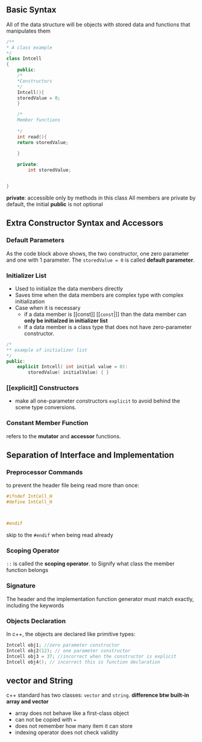 ## Basic Syntax
All of the data structure will be objects
with stored data and functions that manipulates them
```cpp
/**
* A class example
*/
class Intcell
{
	public:
	/*
	*Constructors
	*/
	Intcell(){
	storedValue = 0;
	}

	/*
	Member functions
	
	*/
	int read(){
	return storedValue;
	
	}

	private:
		int storedValue;


}

```

**private**: accessible only by methods in this class
All members are private by default, the initial **public** is not optional


## Extra Constructor Syntax and Accessors
### Default Parameters
As the code block above shows, the two constructor, one zero parameter and one with 1 parameter. The `storedValue = 0` is called **default parameter**.

### Initializer List
- Used to initialize the data members directly
- Saves time when the data members are complex type with complex initialization
- Case when it is necessary
	- if a data member is [[const]] [[`const`|]] than the data member can **only be initialzed in initializer list**
	- If a data member is a class type that does not have zero-parameter constructor.

```cpp
/*
** example of initializer list
*/
public:
	explicit Intcell( int initial value = 0): 
		storedValue( initialValue) { }

```
### [[explicit]] Constructors
- make all one-parameter constructors `explicit` to avoid behind the scene type conversions.

### Constant Member Function
refers to the **mutator** and **accessor** functions.
## Separation of Interface and Implementation

### Preprocessor Commands
to prevent the header file being read more than once:
```cpp
#ifndef IntCell_H
#define IntCell_H



#endif
```
skip to the `#endif` when being read already

### Scoping Operator
`::` is called the **scoping operator**.
to Signify what class the member function belongs
### Signature
The header and the implementation function generator must match exactly, including the keywords

### Objects Declaration
In c++, the objects are declared like primitive types:
```cpp
Intcell obj1; //zero parameter constructor
Intcell obj2(12); // one parameter constructor
Intcell obj3 = 37; //incorrect when the constructor is explicit
Intcell obj4(); // incorrect this is function declaration
```

## vector and String
c++ standard has two classes: `vector` and `string`.
**difference btw built-in array and vector**
- array does not behave like a first-class object
- can not be copied with `=`
- does not remember how many item it can store
- indexing operator does not check validity
